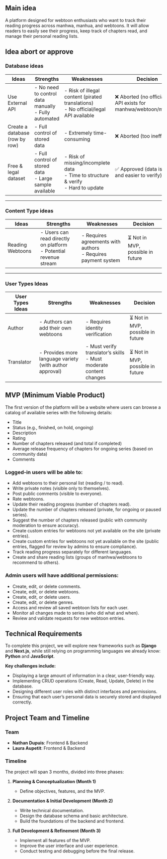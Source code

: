 ## Main idea

A platform designed for webtoon enthusiasts who want to track their reading progress across manhwa, manhua, and webtoons.
It will allow readers to easily see their progress, keep track of chapters read, and manage their personal reading lists.

## Idea abort or approve

### Database ideas

| **Ideas** | **Strengths** | **Weaknesses** | **Decision** |
| ----- | --------------------- | ------------------------ | ------------ |
| Use External API | - No need to control data manually<br>- Fully automated | - Risk of illegal content (pirated translations)<br>- No official/legal API available | ❌ Aborted (no official/legal API exists for manhwa/webtoon/manhua) |
| Create a database (row by row) | - Full control of stored data  | - Extremely time-consuming  | ❌ Aborted (too inefficient)|
| Free & legal dataset   | - Full control of stored data<br>- Large sample available | - Risk of missing/incomplete data<br>- Time to structure & verify<br>- Hard to update | ✅ Approved (data is legal and easier to verify)|

---

### Content Type ideas

| **Ideas** | **Strengths** | **Weaknesses** | **Decision** |
| ----- | --------------------- | ------------------------ | ------------ |
| Reading Webtoons | - Users can read directly on platform<br>- Potential revenue stream | - Requires agreements with authors<br>- Requires payment system | ⏳ Not in MVP, possible in future |

---

### User Types Ideas

| **User Types Ideas** | **Strengths** | **Weaknesses** | **Decision** |
| ----- | --------------------- | ------------------------ | ------------ |
| Author | - Authors can add their own webtoons | - Requires identity verification| ⏳ Not in MVP, possible in future |
| Translator | - Provides more language variety (with author approval) | - Must verify translator’s skills<br>- Must moderate content changes | ⏳ Not in MVP, possible in future |


## MVP (Minimum Viable Product)

The first version of the platform will be a website where users can browse a catalog of available series with the following details:

* Title
* Status (e.g., finished, on hold, ongoing)
* Description
* Rating
* Number of chapters released (and total if completed)
* Average release frequency of chapters for ongoing series (based on community data)
* Comments

### Logged-in users will be able to:

* Add webtoons to their personal list (reading / to read).
* Write private notes (visible only to themselves).
* Post public comments (visible to everyone).
* Rate webtoons.
* Update their reading progress (number of chapters read).
* Update the number of chapters released (private, for ongoing or paused series).
* Suggest the number of chapters released (public with community moderation to ensure accuracy).
* Create custom entries for webtoons not yet available on the site (private entries).
* Create custom entries for webtoons not yet available on the site (public entries, flagged for review by admins to ensure compliance).
* Track reading progress separately for different languages.
* Create and share reading lists (groups of manhwa/webtoons to recommend to others).

### Admin users will have additional permissions:

* Create, edit, or delete comments.
* Create, edit, or delete webtoons.
* Create, edit, or delete users.
* Create, edit, or delete genres.
* Access and review all saved webtoon lists for each user.
* Monitor all changes made to series (who did what and when).
* Review and validate requests for new webtoon entries.

## Technical Requirements

To complete this project, we will explore new frameworks such as **Django** and **Next.js**, while still relying on programming languages we already know: **Python** and **JavaScript**.

**Key challenges include:**

* Displaying a large amount of information in a clear, user-friendly way.
* Implementing CRUD operations (Create, Read, Update, Delete) in the database.
* Designing different user roles with distinct interfaces and permissions.
* Ensuring that each user’s personal data is securely stored and displayed correctly.

## Project Team and Timeline

### Team

* **Nathan Dupuis**: Frontend & Backend
* **Laura Aupetit**: Frontend & Backend

### Timeline

The project will span 3 months, divided into three phases:

1. **Planning & Conceptualization (Month 1)**

   * Define objectives, features, and the MVP.

2. **Documentation & Initial Development (Month 2)**

   * Write technical documentation.
   * Design the database schema and basic architecture.
   * Build the foundations of the backend and frontend.

3. **Full Development & Refinement (Month 3)**

   * Implement all features of the MVP.
   * Improve the user interface and user experience.
   * Conduct testing and debugging before the final release.
